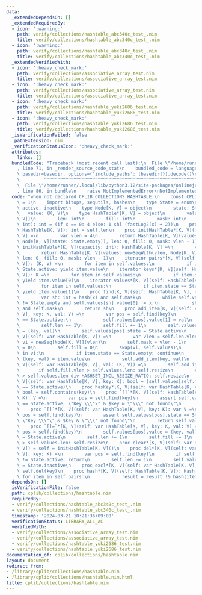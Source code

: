```yaml
---
data:
  _extendedDependsOn: []
  _extendedRequiredBy:
  - icon: ':warning:'
    path: verify/collections/hashtable_abc340c_test_.nim
    title: verify/collections/hashtable_abc340c_test_.nim
  - icon: ':warning:'
    path: verify/collections/hashtable_abc340c_test_.nim
    title: verify/collections/hashtable_abc340c_test_.nim
  _extendedVerifiedWith:
  - icon: ':heavy_check_mark:'
    path: verify/collections/associative_array_test.nim
    title: verify/collections/associative_array_test.nim
  - icon: ':heavy_check_mark:'
    path: verify/collections/associative_array_test.nim
    title: verify/collections/associative_array_test.nim
  - icon: ':heavy_check_mark:'
    path: verify/collections/hashtable_yuki2686_test.nim
    title: verify/collections/hashtable_yuki2686_test.nim
  - icon: ':heavy_check_mark:'
    path: verify/collections/hashtable_yuki2686_test.nim
    title: verify/collections/hashtable_yuki2686_test.nim
  _isVerificationFailed: false
  _pathExtension: nim
  _verificationStatusIcon: ':heavy_check_mark:'
  attributes:
    links: []
  bundledCode: "Traceback (most recent call last):\n  File \"/home/runner/.local/lib/python3.12/site-packages/onlinejudge_verify/documentation/build.py\"\
    , line 71, in _render_source_code_stat\n    bundled_code = language.bundle(stat.path,\
    \ basedir=basedir, options={'include_paths': [basedir]}).decode()\n          \
    \         ^^^^^^^^^^^^^^^^^^^^^^^^^^^^^^^^^^^^^^^^^^^^^^^^^^^^^^^^^^^^^^^^^^^^^^^^^^^^^^^^^\n\
    \  File \"/home/runner/.local/lib/python3.12/site-packages/onlinejudge_verify/languages/nim.py\"\
    , line 86, in bundle\n    raise NotImplementedError\nNotImplementedError\n"
  code: "when not declared CPLIB_COLLECTIONS_HASHTABLE:\n    const CPLIB_COLLECTIONS_HASHTABLE*\
    \ = 1\n    import bitops, sequtils, hashes\n    type State = enum\n        empty,\
    \ active, inactive\n    type Node[K, V] = object\n        state: State\n     \
    \   value: (K, V)\n    type HashTable*[K, V] = object\n        values*: seq[Node[K,\
    \ V]]\n        len: int\n        fill: int\n        mask: int\n    proc vlen(x:\
    \ int): int = (if x == 0: 4 else: 1 shl (fastLog2(x) + 2))\n    proc len*[K, V](self:\
    \ HashTable[K, V]): int = self.len\n    proc initHashTable*[K, V](): HashTable[K,\
    \ V] =\n        var vlen = 4\n        return HashTable[K, V](values: newSeqWith(vlen,\
    \ Node[K, V](state: State.empty)), len: 0, fill: 0, mask: vlen - 1)\n    proc\
    \ initHashTable*[K, V](capacity: int): HashTable[K, V] =\n        var vlen = capacity.vlen\n\
    \        return HashTable[K, V](values: newSeqWith(vlen, Node[K, V](state: State.empty)),\
    \ len: 0, fill: 0, mask: vlen - 1)\n    iterator pairs*[K, V](self: HashTable[K,\
    \ V]): (K, V) =\n        for item in self.values:\n            if item.state ==\
    \ State.active: yield item.value\n    iterator keys*[K, V](self: HashTable[K,\
    \ V]): K =\n        for item in self.values:\n            if item.state == State.active:\
    \ yield item.value[0]\n    iterator values*[K, V](self: HashTable[K, V]): V =\n\
    \        for item in self.values:\n            if item.state == State.active:\
    \ yield item.value[1]\n    proc find[K, V](self: HashTable[K, V], x: K): int =\n\
    \        var sh: int = hash(x) and self.mask\n        while self.values[sh].state\
    \ != State.empty and self.values[sh].value[0] != x:\n            sh = (sh + 1)\
    \ and self.mask\n        return sh\n    proc add_item[K, V](self: var HashTable[K,\
    \ V], key: K, val: V) =\n        var pos = self.find(key)\n        if self.values[pos].state\
    \ == State.active:\n            self.values[pos].value[1] = val\n            return\n\
    \        self.len += 1\n        self.fill += 1\n        self.values[pos].value\
    \ = (key, val)\n        self.values[pos].state = State.active\n    proc resize[K,\
    \ V](self: var HashTable[K, V]) =\n        var vlen = self.len.vlen\n        var\
    \ vi = newSeq[Node[K, V]](vlen)\n        self.mask = vlen - 1\n        self.len\
    \ = 0\n        self.fill = 0\n        swap(vi, self.values)\n        for item\
    \ in vi:\n            if item.state == State.empty: continue\n            var\
    \ (key, val) = item.value\n            self.add_item(key, val)\n    proc incl*[K,\
    \ V](self: var HashTable[K, V], val: (K, V)) =\n        self.add_item(val)\n \
    \       if self.fill.vlen > self.values.len: self.resize\n        # if self.fill\
    \ > self.values.len div HASHSET_INCL_RESIZE_RATIO: self.resize\n    proc contains*[K,\
    \ V](self: var HashTable[K, V], key: K): bool = (self.values[self.find(key)].state\
    \ == State.active)\n    proc hasKey*[K, V](self: var HashTable[K, V], key: K):\
    \ bool = self.contains(key)\n    proc `[]`*[K, V](self: HashTable[K, V], key:\
    \ K): V =\n        var pos = self.find(key)\n        assert self.values[pos].state\
    \ == State.active, \"Key \\\"\" & $key & \"\\\" not found\"\n        return self.values[pos].value[1]\n\
    \    proc `[]`*[K, V](self: var HashTable[K, V], key: K): var V =\n        var\
    \ pos = self.find(key)\n        assert self.values[pos].state == State.active,\
    \ \"Key \\\"\" & $key & \"\\\" not found\"\n        return self.values[pos].value[1]\n\
    \    proc `[]=`*[K, V](self: var HashTable[K, V], key: K, val: V) =\n        var\
    \ pos = self.find(key)\n        self.values[pos].value = (key, val)\n        self.values[pos].state\
    \ = State.active\n        self.len += 1\n        self.fill += 1\n        if self.fill.vlen\
    \ > self.values.len: self.resize\n    proc clear*[K, V](self: var HashTable[K,\
    \ V]) = self = initHashTable[K, V]()\n    proc del*[K, V](self: var HashTable[K,\
    \ V], key: K) =\n        var pos = self.find(key)\n        if self.values[pos].state\
    \ != State.active: return\n        self.len -= 1\n        self.values[pos].state\
    \ = State.inactive\n    proc excl*[K, V](self: var HashTable[K, V], key: K) =\
    \ self.del(key)\n    proc hash*[K, V](self: HashTable[K, V]): Hash =\n       \
    \ for item in self.pairs:\n            result = result !& hash(item)\n"
  dependsOn: []
  isVerificationFile: false
  path: cplib/collections/hashtable.nim
  requiredBy:
  - verify/collections/hashtable_abc340c_test_.nim
  - verify/collections/hashtable_abc340c_test_.nim
  timestamp: '2024-03-21 10:21:36+09:00'
  verificationStatus: LIBRARY_ALL_AC
  verifiedWith:
  - verify/collections/associative_array_test.nim
  - verify/collections/associative_array_test.nim
  - verify/collections/hashtable_yuki2686_test.nim
  - verify/collections/hashtable_yuki2686_test.nim
documentation_of: cplib/collections/hashtable.nim
layout: document
redirect_from:
- /library/cplib/collections/hashtable.nim
- /library/cplib/collections/hashtable.nim.html
title: cplib/collections/hashtable.nim
---
```

